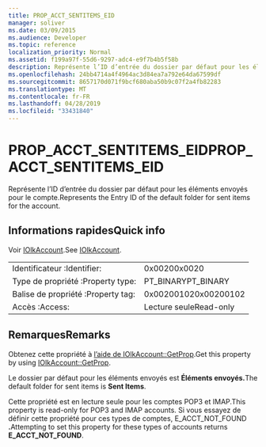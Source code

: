 ```yaml
---
title: PROP_ACCT_SENTITEMS_EID
manager: soliver
ms.date: 03/09/2015
ms.audience: Developer
ms.topic: reference
localization_priority: Normal
ms.assetid: f199a97f-55d6-9297-adc4-e9f7b4b5f58b
description: Représente l’ID d’entrée du dossier par défaut pour les éléments envoyés pour le compte.
ms.openlocfilehash: 24bb4714a4f4964ac3d84ea7a792e64da67599df
ms.sourcegitcommit: 8657170d071f9bcf680aba50b9c07f2a4fb82283
ms.translationtype: MT
ms.contentlocale: fr-FR
ms.lasthandoff: 04/28/2019
ms.locfileid: "33431840"
---
```

# <a name="prop_acct_sentitems_eid"></a><span data-ttu-id="31a71-103">PROP_ACCT_SENTITEMS_EID</span><span class="sxs-lookup"><span data-stu-id="31a71-103">PROP_ACCT_SENTITEMS_EID</span></span>

<span data-ttu-id="31a71-104">Représente l’ID d’entrée du dossier par défaut pour les éléments envoyés pour le compte.</span><span class="sxs-lookup"><span data-stu-id="31a71-104">Represents the Entry ID of the default folder for sent items for the account.</span></span> 
  
## <a name="quick-info"></a><span data-ttu-id="31a71-105">Informations rapides</span><span class="sxs-lookup"><span data-stu-id="31a71-105">Quick info</span></span>

<span data-ttu-id="31a71-106">Voir [IOlkAccount](iolkaccount.md).</span><span class="sxs-lookup"><span data-stu-id="31a71-106">See [IOlkAccount](iolkaccount.md).</span></span>
  
|||
|:-----|:-----|
|<span data-ttu-id="31a71-107">Identificateur :</span><span class="sxs-lookup"><span data-stu-id="31a71-107">Identifier:</span></span>  <br/> |<span data-ttu-id="31a71-108">0x0020</span><span class="sxs-lookup"><span data-stu-id="31a71-108">0x0020</span></span>  <br/> |
|<span data-ttu-id="31a71-109">Type de propriété :</span><span class="sxs-lookup"><span data-stu-id="31a71-109">Property type:</span></span>  <br/> |<span data-ttu-id="31a71-110">PT_BINARY</span><span class="sxs-lookup"><span data-stu-id="31a71-110">PT_BINARY</span></span>  <br/> |
|<span data-ttu-id="31a71-111">Balise de propriété :</span><span class="sxs-lookup"><span data-stu-id="31a71-111">Property tag:</span></span>  <br/> |<span data-ttu-id="31a71-112">0x00200102</span><span class="sxs-lookup"><span data-stu-id="31a71-112">0x00200102</span></span>  <br/> |
|<span data-ttu-id="31a71-113">Accès :</span><span class="sxs-lookup"><span data-stu-id="31a71-113">Access:</span></span>  <br/> |<span data-ttu-id="31a71-114">Lecture seule</span><span class="sxs-lookup"><span data-stu-id="31a71-114">Read-only</span></span>  <br/> |
   
## <a name="remarks"></a><span data-ttu-id="31a71-115">Remarques</span><span class="sxs-lookup"><span data-stu-id="31a71-115">Remarks</span></span>

<span data-ttu-id="31a71-116">Obtenez cette propriété à [l’aide de IOlkAccount::GetProp](iolkaccount-getprop.md).</span><span class="sxs-lookup"><span data-stu-id="31a71-116">Get this property by using [IOlkAccount::GetProp](iolkaccount-getprop.md).</span></span>
  
<span data-ttu-id="31a71-117">Le dossier par défaut pour les éléments envoyés est **Éléments envoyés.**</span><span class="sxs-lookup"><span data-stu-id="31a71-117">The default folder for sent items is **Sent Items**.</span></span>
  
<span data-ttu-id="31a71-118">Cette propriété est en lecture seule pour les comptes POP3 et IMAP.</span><span class="sxs-lookup"><span data-stu-id="31a71-118">This property is read-only for POP3 and IMAP accounts.</span></span> <span data-ttu-id="31a71-119">Si vous essayez de définir cette propriété pour ces types de comptes, E_ACCT_NOT_FOUND **.**</span><span class="sxs-lookup"><span data-stu-id="31a71-119">Attempting to set this property for these types of accounts returns **E_ACCT_NOT_FOUND**.</span></span> 
  

